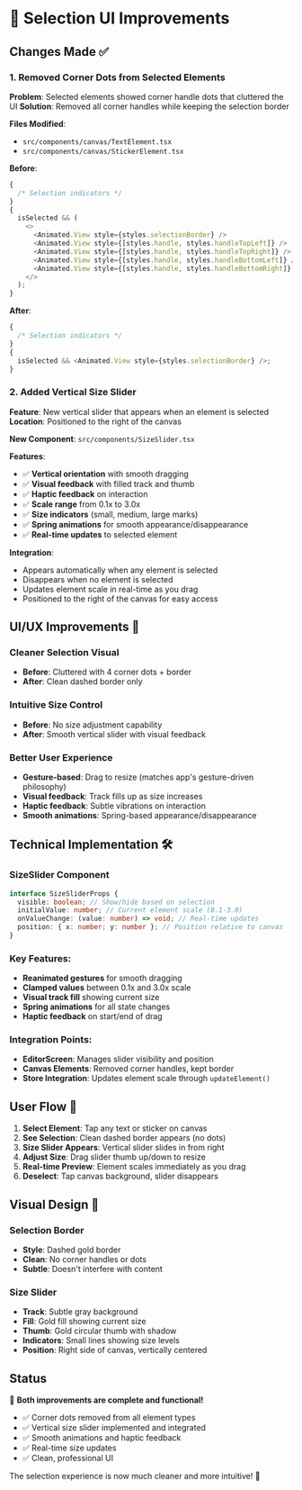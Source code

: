 # 🎨 Selection UI Improvements

## Changes Made ✅

### 1. **Removed Corner Dots from Selected Elements**

**Problem**: Selected elements showed corner handle dots that cluttered the UI
**Solution**: Removed all corner handles while keeping the selection border

**Files Modified**:

- `src/components/canvas/TextElement.tsx`
- `src/components/canvas/StickerElement.tsx`

**Before**:

```typescript
{
  /* Selection indicators */
}
{
  isSelected && (
    <>
      <Animated.View style={styles.selectionBorder} />
      <Animated.View style={[styles.handle, styles.handleTopLeft]} />
      <Animated.View style={[styles.handle, styles.handleTopRight]} />
      <Animated.View style={[styles.handle, styles.handleBottomLeft]} />
      <Animated.View style={[styles.handle, styles.handleBottomRight]} />
    </>
  );
}
```

**After**:

```typescript
{
  /* Selection indicators */
}
{
  isSelected && <Animated.View style={styles.selectionBorder} />;
}
```

### 2. **Added Vertical Size Slider**

**Feature**: New vertical slider that appears when an element is selected
**Location**: Positioned to the right of the canvas

**New Component**: `src/components/SizeSlider.tsx`

**Features**:

- ✅ **Vertical orientation** with smooth dragging
- ✅ **Visual feedback** with filled track and thumb
- ✅ **Haptic feedback** on interaction
- ✅ **Scale range** from 0.1x to 3.0x
- ✅ **Size indicators** (small, medium, large marks)
- ✅ **Spring animations** for smooth appearance/disappearance
- ✅ **Real-time updates** to selected element

**Integration**:

- Appears automatically when any element is selected
- Disappears when no element is selected
- Updates element scale in real-time as you drag
- Positioned to the right of the canvas for easy access

## UI/UX Improvements 🎯

### **Cleaner Selection Visual**

- **Before**: Cluttered with 4 corner dots + border
- **After**: Clean dashed border only

### **Intuitive Size Control**

- **Before**: No size adjustment capability
- **After**: Smooth vertical slider with visual feedback

### **Better User Experience**

- **Gesture-based**: Drag to resize (matches app's gesture-driven philosophy)
- **Visual feedback**: Track fills up as size increases
- **Haptic feedback**: Subtle vibrations on interaction
- **Smooth animations**: Spring-based appearance/disappearance

## Technical Implementation 🛠️

### **SizeSlider Component**

```typescript
interface SizeSliderProps {
  visible: boolean; // Show/hide based on selection
  initialValue: number; // Current element scale (0.1-3.0)
  onValueChange: (value: number) => void; // Real-time updates
  position: { x: number; y: number }; // Position relative to canvas
}
```

### **Key Features**:

- **Reanimated gestures** for smooth dragging
- **Clamped values** between 0.1x and 3.0x scale
- **Visual track fill** showing current size
- **Spring animations** for all state changes
- **Haptic feedback** on start/end of drag

### **Integration Points**:

- **EditorScreen**: Manages slider visibility and position
- **Canvas Elements**: Removed corner handles, kept border
- **Store Integration**: Updates element scale through `updateElement()`

## User Flow 📱

1. **Select Element**: Tap any text or sticker on canvas
2. **See Selection**: Clean dashed border appears (no dots)
3. **Size Slider Appears**: Vertical slider slides in from right
4. **Adjust Size**: Drag slider thumb up/down to resize
5. **Real-time Preview**: Element scales immediately as you drag
6. **Deselect**: Tap canvas background, slider disappears

## Visual Design 🎨

### **Selection Border**

- **Style**: Dashed gold border
- **Clean**: No corner handles or dots
- **Subtle**: Doesn't interfere with content

### **Size Slider**

- **Track**: Subtle gray background
- **Fill**: Gold fill showing current size
- **Thumb**: Gold circular thumb with shadow
- **Indicators**: Small lines showing size levels
- **Position**: Right side of canvas, vertically centered

## Status

🎉 **Both improvements are complete and functional!**

- ✅ Corner dots removed from all element types
- ✅ Vertical size slider implemented and integrated
- ✅ Smooth animations and haptic feedback
- ✅ Real-time size updates
- ✅ Clean, professional UI

The selection experience is now much cleaner and more intuitive! 🚀
